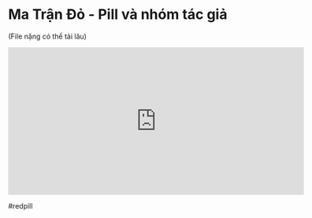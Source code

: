 # Ma Trận Đỏ - Pill và nhóm tác giả

(File nặng có thể tải lâu)
<iframe src="https://1drv.ms/w/c/5de5cb37d7fc8265/IQSYYq-kjP_uQpu6fZIpgKaqARWh87cfmEQ2GWqSvcUUKbM" width="600" height="300" frameborder="0" scrolling="no"></iframe>

#redpill
